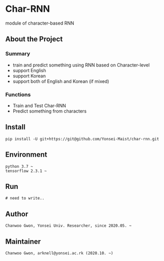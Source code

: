 # Char-RNN

module of character-based RNN

## About the Project

### Summary
 - train and predict something using RNN based on Character-level
 - support English
 - support Korean
 - support both of English and Korean (if mixed)

### Functions
 - Train and Test Char-RNN
 - Predict something from characters

## Install
```
pip install -U git+https://git@github.com/Yonsei-Maist/char-rnn.git
```

## Environment
```
python 3.7 ~
tensorflow 2.3.1 ~
```

## Run
```
# need to write..
```

## Author
```
Chanwoo Gwon, Yonsei Univ. Researcher, since 2020.05. ~
```

## Maintainer
```
Chanwoo Gwon, arknell@yonsei.ac.rk (2020.10. ~)
```